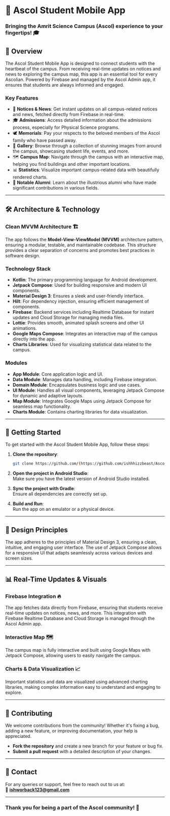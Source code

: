 # 📱 **Ascol Student Mobile App**

### Bringing the Amrit Science Campus (Ascol) experience to your fingertips! 🎓

## 🌟 **Overview**
The Ascol Student Mobile App is designed to connect students with the heartbeat of the campus. From receiving real-time updates on notices and news to exploring the campus map, this app is an essential tool for every Ascolian. Powered by Firebase and managed by the Ascol Admin app, it ensures that students are always informed and engaged.

### **Key Features**
- 📰 **Notices & News**: Get instant updates on all campus-related notices and news, fetched directly from Firebase in real-time.
- 🎓 **Admissions**: Access detailed information about the admissions process, especially for Physical Science programs.
- 🕊️ **Memorials**: Pay your respects to the beloved members of the Ascol family who have passed away.
- 📸 **Gallery**: Browse through a collection of stunning images from around the campus, showcasing student life, events, and more.
- 🗺️ **Campus Map**: Navigate through the campus with an interactive map, helping you find buildings and other important locations.
- 📊 **Statistics**: Visualize important campus-related data with beautifully rendered charts.
- 🌟 **Notable Alumni**: Learn about the illustrious alumni who have made significant contributions in various fields.

---

## 🛠️ **Architecture & Technology**

### **Clean MVVM Architecture** 🏗️
The app follows the **Model-View-ViewModel (MVVM)** architecture pattern, ensuring a modular, testable, and maintainable codebase. This structure provides a clear separation of concerns and promotes best practices in software design.

### **Technology Stack**
- **Kotlin**: The primary programming language for Android development.
- **Jetpack Compose**: Used for building responsive and modern UI components.
- **Material Design 3**: Ensures a sleek and user-friendly interface.
- **Hilt**: For dependency injection, ensuring efficient management of components.
- **Firebase**: Backend services including Realtime Database for instant updates and Cloud Storage for managing media files.
- **Lottie**: Provides smooth, animated splash screens and other UI animations.
- **Google Maps Compose**: Integrates an interactive map of the campus directly into the app.
- **Charts Libraries**: Used for visualizing statistical data related to the campus.

### **Modules**
- **App Module**: Core application logic and UI.
- **Data Module**: Manages data handling, including Firebase integration.
- **Domain Module**: Encapsulates business logic and use cases.
- **UI Module**: Handles all visual components, leveraging Jetpack Compose for dynamic and adaptive layouts.
- **Map Module**: Integrates Google Maps using Jetpack Compose for seamless map functionality.
- **Charts Module**: Contains charting libraries for data visualization.

---

## 🚀 **Getting Started**

To get started with the Ascol Student Mobile App, follow these steps:

1. **Clone the repository**:  
   ```bash
   git clone https://github.com/(https://github.com/ishhhizzbeast/Ascolian_Code_alpha)
2. **Open the project in Android Studio**:  
   Make sure you have the latest version of Android Studio installed.

3. **Sync the project with Gradle**:  
   Ensure all dependencies are correctly set up.

4. **Build and Run**:  
   Run the app on an emulator or a physical device.

---

## 🎨 **Design Principles**
The app adheres to the principles of Material Design 3, ensuring a clean, intuitive, and engaging user interface. The use of Jetpack Compose allows for a responsive UI that adapts seamlessly across various devices and screen sizes.

---

## 📊 **Real-Time Updates & Visuals**

### **Firebase Integration** 🔥
The app fetches data directly from Firebase, ensuring that students receive real-time updates on notices, news, and more. This integration with Firebase Realtime Database and Cloud Storage is managed through the Ascol Admin app.

### **Interactive Map** 🗺️
The campus map is fully interactive and built using Google Maps with Jetpack Compose, allowing users to easily navigate the campus.

### **Charts & Data Visualization** 📈
Important statistics and data are visualized using advanced charting libraries, making complex information easy to understand and engaging to explore.

---

## 📝 **Contributing**
We welcome contributions from the community! Whether it's fixing a bug, adding a new feature, or improving documentation, your help is appreciated.

- **Fork the repository** and create a new branch for your feature or bug fix.
- **Submit a pull request** with a detailed description of your changes.

---

## 📧 **Contact**
For any queries or support, feel free to reach out to us at:  
📧 **ishworback123@gmail.com**

---

### **Thank you for being a part of the Ascol community! 🌟**
